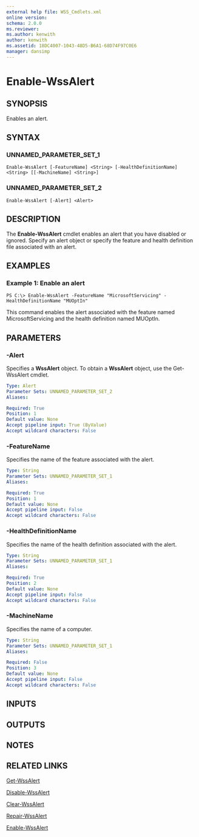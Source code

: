 ```yaml
---
external help file: WSS_Cmdlets.xml
online version: 
schema: 2.0.0
ms.reviewer:
ms.author: kenwith
author: kenwith
ms.assetid: 18DC4007-1043-48D5-B6A1-68D74F97C0E6
manager: dansimp
---
```


# Enable-WssAlert

## SYNOPSIS
Enables an alert.

## SYNTAX

### UNNAMED_PARAMETER_SET_1
```
Enable-WssAlert [-FeatureName] <String> [-HealthDefinitionName] <String> [[-MachineName] <String>]
```

### UNNAMED_PARAMETER_SET_2
```
Enable-WssAlert [-Alert] <Alert>
```

## DESCRIPTION
The **Enable-WssAlert** cmdlet enables an alert that you have disabled or ignored.
Specify an alert object or specify the feature and health definition file associated with an alert.

## EXAMPLES

### Example 1: Enable an alert
```
PS C:\> Enable-WssAlert -FeatureName "MicrosoftServicing" -HealthDefinitionName "MUOptIn"
```

This command enables the alert associated with the feature named MicrosoftServicing and the health definition named MUOptIn.

## PARAMETERS

### -Alert
Specifies a **WssAlert** object.
To obtain a **WssAlert** object, use the Get-WssAlert cmdlet.

```yaml
Type: Alert
Parameter Sets: UNNAMED_PARAMETER_SET_2
Aliases: 

Required: True
Position: 1
Default value: None
Accept pipeline input: True (ByValue)
Accept wildcard characters: False
```

### -FeatureName
Specifies the name of the feature associated with the alert.

```yaml
Type: String
Parameter Sets: UNNAMED_PARAMETER_SET_1
Aliases: 

Required: True
Position: 1
Default value: None
Accept pipeline input: False
Accept wildcard characters: False
```

### -HealthDefinitionName
Specifies the name of the health definition associated with the alert.

```yaml
Type: String
Parameter Sets: UNNAMED_PARAMETER_SET_1
Aliases: 

Required: True
Position: 2
Default value: None
Accept pipeline input: False
Accept wildcard characters: False
```

### -MachineName
Specifies the name of a computer.

```yaml
Type: String
Parameter Sets: UNNAMED_PARAMETER_SET_1
Aliases: 

Required: False
Position: 3
Default value: None
Accept pipeline input: False
Accept wildcard characters: False
```

## INPUTS

## OUTPUTS

## NOTES

## RELATED LINKS

[Get-WssAlert](./Get-WssAlert.md)

[Disable-WssAlert](./Disable-WssAlert.md)

[Clear-WssAlert](./Clear-WssAlert.md)

[Repair-WssAlert](./Repair-WssAlert.md)

[Enable-WssAlert](./Enable-WssAlert.md)

